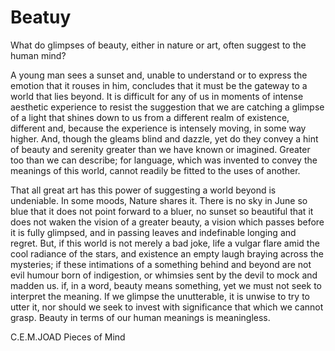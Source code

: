 # Beatuy

What do glimpses of beauty, either in nature or art, often suggest to the human mind?

A young man sees a sunset and, unable to understand or to express the emotion that it rouses in him, concludes that it must be the gateway to a world that lies beyond. It is difficult for any of us in moments of intense aesthetic experience to resist the suggestion that we are catching a glimpse of a light that shines down to us from a different realm of existence, different and, because the experience is intensely moving, in some way higher. And, though the gleams blind and dazzle, yet do they convey a hint of beauty and serenity greater than we have known or imagined. Greater too than we can describe; for language, which was invented to convey the meanings of this world, cannot readily be fitted to the uses of another.

That all great art has this power of suggesting a world beyond is undeniable. In some moods, Nature shares it. There is no sky in June so blue that it does not point forward to a bluer, no sunset so beautiful that it does not waken the vision of a greater beauty, a vision which passes before it is fully glimpsed, and in passing leaves and indefinable longing and regret. But, if this world is not merely a bad joke, life a vulgar flare amid the cool radiance of the stars, and existence an empty laugh braying across the mysteries; if these intimations of a something behind and beyond are not evil humour born of indigestion, or whimsies sent by the devil to mock and madden us. if, in a word, beauty means something, yet we must not seek to interpret the meaning. If we glimpse the unutterable, it is unwise to try to utter it, nor should we seek to invest with significance that which we cannot grasp. Beauty in terms of our human meanings is meaningless.

C.E.M.JOAD Pieces of Mind
